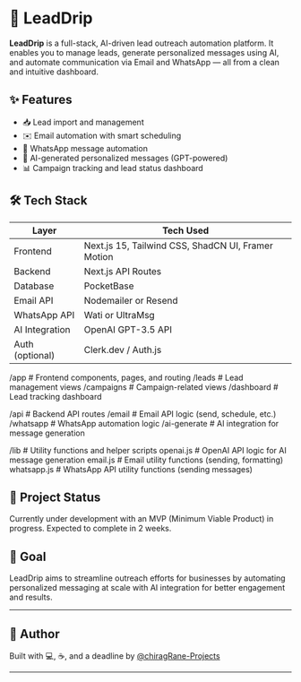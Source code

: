 # 🚀 LeadDrip

**LeadDrip** is a full-stack, AI-driven lead outreach automation platform. It enables you to manage leads, generate personalized messages using AI, and automate communication via Email and WhatsApp — all from a clean and intuitive dashboard.

## ✨ Features

- 📥 Lead import and management
- ✉️ Email automation with smart scheduling
- 💬 WhatsApp message automation
- 🧠 AI-generated personalized messages (GPT-powered)
- 📊 Campaign tracking and lead status dashboard

## 🛠 Tech Stack

| Layer         | Tech Used                     |
|---------------|-------------------------------|
| Frontend      | Next.js 15, Tailwind CSS, ShadCN UI, Framer Motion |
| Backend       | Next.js API Routes |
| Database      | PocketBase                    |
| Email API     | Nodemailer or Resend          |
| WhatsApp API  | Wati or UltraMsg            |
| AI Integration| OpenAI GPT-3.5 API            |
| Auth (optional)| Clerk.dev / Auth.js          |

/app # Frontend components, pages, and routing
/leads # Lead management views
/campaigns # Campaign-related views
/dashboard # Lead tracking dashboard

/api # Backend API routes
/email # Email API logic (send, schedule, etc.)
/whatsapp # WhatsApp automation logic
/ai-generate # AI integration for message generation

/lib # Utility functions and helper scripts
openai.js # OpenAI API logic for AI message generation
email.js # Email utility functions (sending, formatting)
whatsapp.js # WhatsApp API utility functions (sending messages)


## 📌 Project Status

Currently under development with an MVP (Minimum Viable Product) in progress. Expected to complete in 2 weeks.

## 📅 Goal

LeadDrip aims to streamline outreach efforts for businesses by automating personalized messaging at scale with AI integration for better engagement and results.

---

## 🧠 Author

Built with 💻, ☕, and a deadline by [@chiragRane-Projects](https://github.com/chiragRane-Projects)

---

